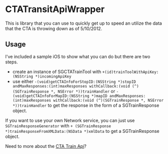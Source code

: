 CTATransitApiWrapper
=====================

This is library that you can use to quickly get up to speed an utilize the data that the CTA is throwing down as of 5/10/2012. 

Usage
--------

I've included a sample iOS to show what you can do but there are two steps. 

* create an instance of SGCTATrainTool with `+(id)trainToolWithApiKey:(NSString *)incomingApiKey`
* use either `-(void)getCTAInfoForStopID:(NSString *)stopID andMaxResponses:(int)maxResponses withCallback:(void (^)(SGTrainResponse *, NSError *))trainHandler` or `-(void)getCTAInfoForMapID:(NSString *)mapID andMaxResponses:(int)maxResponses withCallback:(void (^)(SGTrainResponse *, NSError *))trainHandler` to get the response in the form of a SGTrainResponse object.

If you want to use your own Network service, you can just use `SGTrainResponseGenerator` with `+ (SGTrainResponse *)trainResponseFromXMLData:(NSData *)xmlData` to get a SGTrainResponse object.

Need to more about the [CTA Train Api](http://www.transitchicago.com/developers/ttdocs/default.aspx)?


 